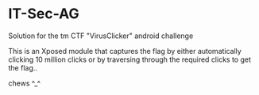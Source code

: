 # IT-Sec-AG

Solution for the tm CTF "VirusClicker" android challenge

This is an Xposed module that captures the flag by either automatically clicking 10 million clicks or by traversing through the required clicks to get the flag..

chews ^_^
